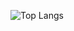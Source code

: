 ![Top Langs](https://github-readme-stats.vercel.app/api/top-langs/?username=salmin89&langs_count=1&hide=css,typescript,javascript&layout=compact)
